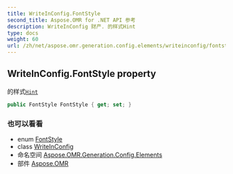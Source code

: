 ```yaml
---
title: WriteInConfig.FontStyle
second_title: Aspose.OMR for .NET API 参考
description: WriteInConfig 财产. 的样式Hint
type: docs
weight: 60
url: /zh/net/aspose.omr.generation.config.elements/writeinconfig/fontstyle/
---
```

## WriteInConfig.FontStyle property

的样式[`Hint`](../hint/)

```csharp
public FontStyle FontStyle { get; set; }
```

### 也可以看看

* enum [FontStyle](../../../aspose.omr.generation/fontstyle/)
* class [WriteInConfig](../)
* 命名空间 [Aspose.OMR.Generation.Config.Elements](../../writeinconfig/)
* 部件 [Aspose.OMR](../../../)


